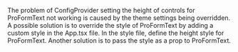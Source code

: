 The problem of ConfigProvider setting the height of controls for ProFormText not working is caused by the theme settings being overridden. A possible solution is to override the style of ProFormText by adding a custom style in the App.tsx file. In the style file, define the height style for ProFormText. Another solution is to pass the style as a prop to ProFormText.

